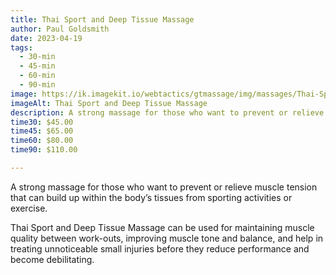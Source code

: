 ```yaml
---
title: Thai Sport and Deep Tissue Massage
author: Paul Goldsmith
date: 2023-04-19
tags:
  - 30-min
  - 45-min
  - 60-min
  - 90-min
image: https://ik.imagekit.io/webtactics/gtmassage/img/massages/Thai-Sport-and-Deep-Tissue-Massage.jpg
imageAlt: Thai Sport and Deep Tissue Massage
description: A strong massage for those who want to prevent or relieve muscle tension that can build up within the body’s tissues from sporting activities or exercise.
time30: $45.00
time45: $65.00
time60: $80.00
time90: $110.00

---
```


A strong massage for those who want to prevent or relieve muscle tension that can build up within the body’s tissues from sporting activities or exercise. 

Thai Sport and Deep Tissue Massage can be used for maintaining muscle quality between work-outs, improving muscle tone and balance, and help in treating unnoticeable small injuries before they reduce performance and become debilitating.